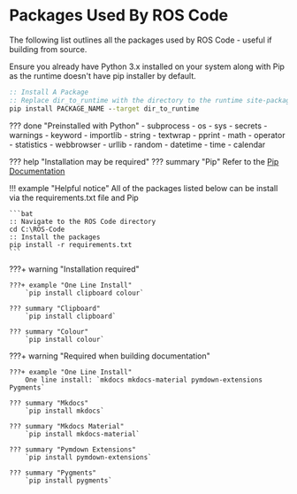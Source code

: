 # Packages Used By ROS Code

The following list outlines all the packages used by ROS Code - useful if building from source.

Ensure you already have Python 3.x installed on your system along with Pip as the runtime doesn't have pip installer by default.

```bat
:: Install A Package
:: Replace dir_to_runtime with the directory to the runtime site-packages folder - for example: C:\ROS-Code\runtime\win\Lib\site-packages
pip install PACKAGE_NAME --target dir_to_runtime
```

??? done "Preinstalled with Python"
    - subprocess
    - os
    - sys
    - secrets
    - warnings
    - keyword
    - importlib
    - string
    - textwrap
    - pprint
    - math
    - operator
    - statistics
    - webbrowser
    - urllib
    - random
    - datetime
    - time
    - calendar
    
??? help "Installation may be required"
    ??? summary "Pip"
        Refer to the [Pip Documentation](https://pip.pypa.io/en/stable/installing/)

!!! example "Helpful notice"
    All of the packages listed below can be install via the requirements.txt file and Pip
    
    ```bat
    :: Navigate to the ROS Code directory
    cd C:\ROS-Code
    :: Install the packages
    pip install -r requirements.txt
    ```

???+ warning "Installation required"

    ???+ example "One Line Install"
        `pip install clipboard colour`

    ??? summary "Clipboard"
        `pip install clipboard`

    ??? summary "Colour"
        `pip install colour`

???+ warning "Required when building documentation"

    ???+ example "One Line Install"
        One line install: `mkdocs mkdocs-material pymdown-extensions Pygments`
    
    ??? summary "Mkdocs"
        `pip install mkdocs`
        
    ??? summary "Mkdocs Material"
        `pip install mkdocs-material`
        
    ??? summary "Pymdown Extensions"
        `pip install pymdown-extensions`
        
    ??? summary "Pygments"
        `pip install pygments`
    
    
